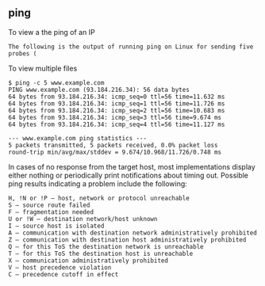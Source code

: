## ping

To view a the ping of an IP

```
The following is the output of running ping on Linux for sending five probes (
```

To view multiple files 
```
$ ping -c 5 www.example.com
PING www.example.com (93.184.216.34): 56 data bytes
64 bytes from 93.184.216.34: icmp_seq=0 ttl=56 time=11.632 ms
64 bytes from 93.184.216.34: icmp_seq=1 ttl=56 time=11.726 ms
64 bytes from 93.184.216.34: icmp_seq=2 ttl=56 time=10.683 ms
64 bytes from 93.184.216.34: icmp_seq=3 ttl=56 time=9.674 ms
64 bytes from 93.184.216.34: icmp_seq=4 ttl=56 time=11.127 ms

--- www.example.com ping statistics ---
5 packets transmitted, 5 packets received, 0.0% packet loss
round-trip min/avg/max/stddev = 9.674/10.968/11.726/0.748 ms
```

In cases of no response from the target host, most implementations display either nothing or periodically print notifications about timing out. Possible ping results indicating a problem include the following:
```
H, !N or !P – host, network or protocol unreachable
S – source route failed
F – fragmentation needed
U or !W – destination network/host unknown
I – source host is isolated
A – communication with destination network administratively prohibited
Z – communication with destination host administratively prohibited
Q – for this ToS the destination network is unreachable
T – for this ToS the destination host is unreachable
X – communication administratively prohibited
V – host precedence violation
C – precedence cutoff in effect
```


